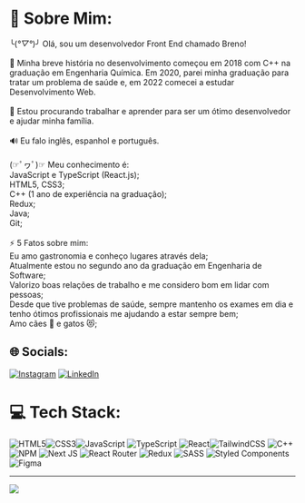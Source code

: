 # 💫 Sobre Mim:
╰(*°▽°*)╯ Olá, sou um desenvolvedor Front End chamado Breno!<br><br>📖 Minha breve história no desenvolvimento começou em 2018 com C++ na graduação em Engenharia Química. Em 2020, parei minha graduação para tratar um problema de saúde e, em 2022 comecei a estudar Desenvolvimento Web.<br><br>👯 Estou procurando trabalhar e aprender para ser um ótimo desenvolvedor e ajudar minha família.<br><br>🔊 Eu falo inglês, espanhol e português.<br><br>(☞ﾟヮﾟ)☞ Meu conhecimento é:<br>            JavaScript e TypeScript (React.js);<br>            HTML5, CSS3;<br>            C++ (1 ano de experiência na graduação);<br>            Redux;<br>            Java;<br>            Git;<br><br>⚡ 5 Fatos sobre mim:<br>            Eu amo gastronomia e conheço lugares através dela;<br> Atualmente estou no segundo ano da graduação em Engenharia de Software;<br>            Valorizo boas relações de trabalho e me considero bom em lidar com pessoas;<br>            Desde que tive problemas de saúde, sempre mantenho os exames em dia e tenho ótimos profissionais me ajudando a estar sempre bem;<br>            Amo cães 🐾 e gatos 😻;


## 🌐 Socials:
[![Instagram](https://img.shields.io/badge/Instagram-%23E4405F.svg?logo=Instagram&logoColor=white)](https://www.instagram.com/brenoalbertodealmeida/) [![LinkedIn](https://img.shields.io/badge/LinkedIn-%230077B5.svg?logo=linkedin&logoColor=white)](https://www.linkedin.com/in/brenoalberto/) 

# 💻 Tech Stack:
![HTML5](https://img.shields.io/badge/html5-%23E34F26.svg?style=for-the-badge&logo=html5&logoColor=white)![CSS3](https://img.shields.io/badge/css3-%231572B6.svg?style=for-the-badge&logo=css3&logoColor=white)![JavaScript](https://img.shields.io/badge/javascript-%23323330.svg?style=for-the-badge&logo=javascript&logoColor=%23F7DF1E)  ![TypeScript](https://img.shields.io/badge/typescript-%23007ACC.svg?style=for-the-badge&logo=typescript&logoColor=white) ![React](https://img.shields.io/badge/react-%2320232a.svg?style=for-the-badge&logo=react&logoColor=%2361DAFB)![TailwindCSS](https://img.shields.io/badge/tailwindcss-%2338B2AC.svg?style=for-the-badge&logo=tailwind-css&logoColor=white) ![C++](https://img.shields.io/badge/c++-%2300599C.svg?style=for-the-badge&logo=c%2B%2B&logoColor=white) ![NPM](https://img.shields.io/badge/NPM-%23000000.svg?style=for-the-badge&logo=npm&logoColor=white) ![Next JS](https://img.shields.io/badge/Next-black?style=for-the-badge&logo=next.js&logoColor=white)   ![React Router](https://img.shields.io/badge/React_Router-CA4245?style=for-the-badge&logo=react-router&logoColor=white) ![Redux](https://img.shields.io/badge/redux-%23593d88.svg?style=for-the-badge&logo=redux&logoColor=white)  ![SASS](https://img.shields.io/badge/SASS-hotpink.svg?style=for-the-badge&logo=SASS&logoColor=white)  ![Styled Components](https://img.shields.io/badge/styled--components-DB7093?style=for-the-badge&logo=styled-components&logoColor=white) 	![Figma](https://img.shields.io/badge/figma-%23F24E1E.svg?style=for-the-badge&logo=figma&logoColor=white)

---
[![](https://visitcount.itsvg.in/api?id=BrenoAlb&icon=8&color=6)](https://visitcount.itsvg.in)

<!-- Proudly created with GPRM ( https://gprm.itsvg.in ) -->
